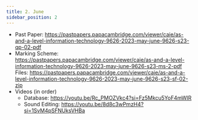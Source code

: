 ```yaml
---
title: 2. June
sidebar_position: 2
---
```


- Past Paper: https://pastpapers.papacambridge.com/viewer/caie/as-and-a-level-information-technology-9626-2023-may-june-9626-s23-qp-02-pdf
- Marking Scheme: https://pastpapers.papacambridge.com/viewer/caie/as-and-a-level-information-technology-9626-2023-may-june-9626-s23-ms-2-pdf 
Files: https://pastpapers.papacambridge.com/viewer/caie/as-and-a-level-information-technology-9626-2023-may-june-9626-s23-sf-02-zip
- Videos (in order)
    - Database: https://youtu.be/Rc_PMOZVkc4?si=Fz5Mkcu5YoF4mWIR
    - Sound Editing: https://youtu.be/8d8c3wPmzH4?si=1SvM4pSFNUksVHBa

